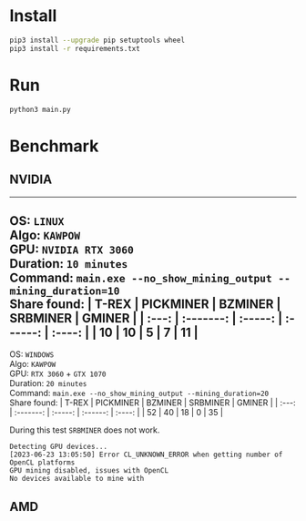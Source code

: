 # Install
```sh
pip3 install --upgrade pip setuptools wheel
pip3 install -r requirements.txt
```

# Run
```sh
python3 main.py
```

# Benchmark


## NVIDIA
---
OS: `LINUX`<br>
Algo: `KAWPOW`<br>
GPU: `NVIDIA RTX 3060`<br>
Duration: `10 minutes`<br>
Command: `main.exe --no_show_mining_output --mining_duration=10`<br>
Share found:
| T-REX | PICKMINER | BZMINER | SRBMINER | GMINER |
| :---: | :-------: | :-----: | :------: | :----: |
|   10  |   10      |   5     |   7      |  11    |
---
OS: `WINDOWS`<br>
Algo: `KAWPOW`<br>
GPU: `RTX 3060` + `GTX 1070`<br>
Duration: `20 minutes`<br>
Command: `main.exe --no_show_mining_output --mining_duration=20`<br>
Share found:
| T-REX | PICKMINER | BZMINER | SRBMINER | GMINER |
| :---: | :-------: | :-----: | :------: | :----: |
|   52  |   40      |   18     |   0      |  35    |

During this test `SRBMINER` does not work.
```
Detecting GPU devices...
[2023-06-23 13:05:50] Error CL_UNKNOWN_ERROR when getting number of OpenCL platforms
GPU mining disabled, issues with OpenCL
No devices available to mine with
```

## AMD
